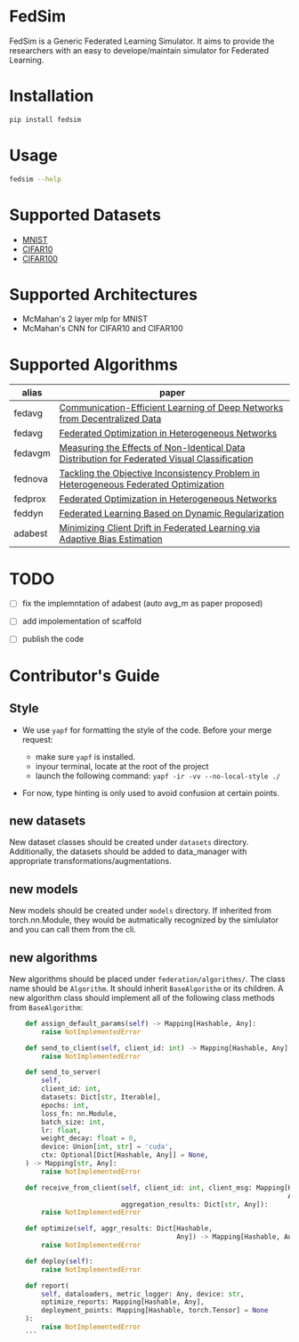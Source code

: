 # FedSim
FedSim is a Generic Federated Learning Simulator. It aims to provide the researchers with an easy to develope/maintain simulator for Federated Learning.

# Installation
```bash
pip install fedsim
```


# Usage
```bash
fedsim --help
```


# Supported Datasets
- [MNIST](http://yann.lecun.com/exdb/mnist/)
- [CIFAR10](https://www.cs.toronto.edu/~kriz/cifar.html)
- [CIFAR100](https://www.cs.toronto.edu/~kriz/cifar.html)

# Supported Architectures
- McMahan's 2 layer mlp for MNIST
- McMahan's CNN for CIFAR10 and CIFAR100

# Supported Algorithms
| alias  | paper | 
| ------ | ----- | 
| fedavg | [Communication-Efficient Learning of Deep Networks from Decentralized Data](https://arxiv.org/abs/1602.05629) |
| fedavg | [Federated Optimization in Heterogeneous Networks](https://arxiv.org/abs/1812.06127) |
| fedavgm| [Measuring the Effects of Non-Identical Data Distribution for Federated Visual Classification](https://arxiv.org/abs/1909.06335) |
| fednova| [Tackling the Objective Inconsistency Problem in Heterogeneous Federated Optimization](https://arxiv.org/abs/2007.07481) |
| fedprox| [Federated Optimization in Heterogeneous Networks](https://arxiv.org/abs/1812.06127) |
| feddyn | [Federated Learning Based on Dynamic Regularization](https://openreview.net/forum?id=B7v4QMR6Z9w) |
| adabest| [Minimizing Client Drift in Federated Learning via Adaptive Bias Estimation](https://arxiv.org/abs/2204.13170) |

# TODO
- [ ] fix the implemntation of adabest (auto avg_m as paper proposed)
- [ ] add impolementation of scaffold
- [ ] publish the code



# Contributor's Guide

## Style
- We use `yapf` for formatting the style of the code. Before your merge request:
    - make sure `yapf` is installed.
    - inyour terminal, locate at the root of the project
    - launch the following command: `yapf -ir -vv --no-local-style ./`

- For now, type hinting is only used to avoid confusion at certain points.


## new datasets
New dataset classes should be created under `datasets` directory. Additionally, the datasets should be added to data_manager with appropriate transformations/augmentations.

## new models
New models should be created under `models` directory. If inherited from torch.nn.Module, they would be autmatically recognized by the simlulator and you can call them from the cli.

## new algorithms
New algorithms should be placed under `federation/algorithms/`. The class name should be `Algorithm`. It should inherit `BaseAlgorithm` or its children. A new algorithm class should implement all of the following class methods from `BaseAlgorithm`:
```python
    def assign_default_params(self) -> Mapping[Hashable, Any]:
        raise NotImplementedError

    def send_to_client(self, client_id: int) -> Mapping[Hashable, Any]:
        raise NotImplementedError

    def send_to_server(
        self,
        client_id: int,
        datasets: Dict[str, Iterable],
        epochs: int,
        loss_fn: nn.Module,
        batch_size: int,
        lr: float,
        weight_decay: float = 0,
        device: Union[int, str] = 'cuda',
        ctx: Optional[Dict[Hashable, Any]] = None,
    ) -> Mapping[str, Any]:
        raise NotImplementedError

    def receive_from_client(self, client_id: int, client_msg: Mapping[Hashable,
                                                                      Any],
                            aggregation_results: Dict[str, Any]):
        raise NotImplementedError

    def optimize(self, aggr_results: Dict[Hashable,
                                          Any]) -> Mapping[Hashable, Any]:
        raise NotImplementedError

    def deploy(self):
        raise NotImplementedError

    def report(
        self, dataloaders, metric_logger: Any, device: str,
        optimize_reports: Mapping[Hashable, Any], 
        deployment_points: Mapping[Hashable, torch.Tensor] = None
    ):
        raise NotImplementedError
    ```

